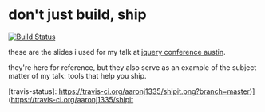 # don't just build, ship

[![Build Status](https://travis-ci.org/aaronj1335/shipit.png?branch=master)](https://travis-ci.org/aaronj1335/shipit)

these are the slides i used for my talk at [jquery conference austin][jqconf].

they're here for reference, but they also serve as an example of the subject
matter of my talk: tools that help you ship.

[jqconf]: http://events.jquery.org/2013/austin/
[travis-build]: https://travis-ci.org/aaronj1335/shipit
[travis-status]: https://travis-ci.org/aaronj1335/shipit.png?branch=master)](https://travis-ci.org/aaronj1335/shipit
